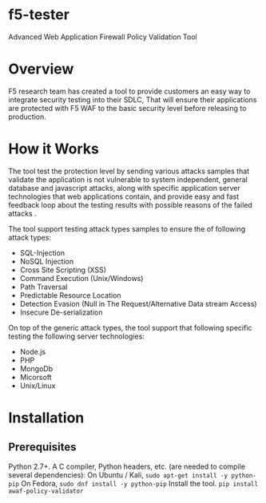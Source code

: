 # f5-tester
Advanced Web Application Firewall Policy Validation Tool

# Overview

F5 research team has created a tool to provide customers an easy way to integrate security testing into their SDLC,
That will ensure their applications are protected with F5 WAF to the basic security level before releasing to production.

# How it Works

The tool test the protection level by sending various attacks samples that validate the application is not vulnerable to system independent, general database and javascript attacks, along with specific application server technologies that web applications contain, and provide easy and fast feedback loop about the testing results with possible reasons of the failed attacks .

The tool support testing attack types samples to ensure the of following attack types:

- SQL-Injection
- NoSQL Injection
- Cross Site Scripting (XSS)
- Command Execution (Unix/Windows)
- Path Traversal
- Predictable Resource Location
- Detection Evasion (Null in The Request/Alternative Data stream Access)
- Insecure De-serialization



On top of the generic attack types, the tool support that following specific testing the following server technologies:

- Node.js
- PHP
- MongoDb
- Micorsoft
- Unix/Linux

# Installation

## Prerequisites

Python 2.7+.
A C compiler, Python headers, etc. (are needed to compile several dependencies):
On Ubuntu / Kali, ```sudo apt-get install -y python-pip```
On Fedora, ```sudo dnf install -y python-pip```
Install the tool. ```pip install awaf-policy-validator```
